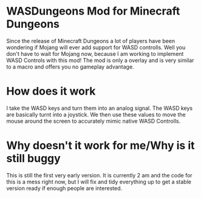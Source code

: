 # WASDungeons Mod for Minecraft Dungeons

Since the release of Minecraft Dungeons a lot of players have been wondering if Mojang will ever add support for WASD controlls. Well you don't have to wait for Mojang now, because I am working to implement WASD Controls with this mod! The mod is only a overlay and is very similar to a macro and offers you no gameplay advantage.

# How does it work

I take the WASD keys and turn them into an analog signal. The WASD keys are basically turnt into a joystick. We then use these values to move the mouse around the screen to accurately mimic native WASD Controlls.

# Why doesn't it work for me/Why is it still buggy

This is still the first very early version. It is currently 2 am and the code for this is a mess right now, but I will fix and tidy everything up to get a stable version ready if enough people are interested.
